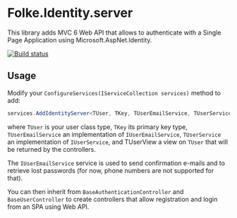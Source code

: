 ﻿Folke.Identity.server
======

This library adds MVC 6 Web API that allows to authenticate with a Single Page Application using Microsoft.AspNet.Identity.

[![Build status](https://ci.appveyor.com/api/projects/status/u6d3kw7rm97yk62g?svg=true)](https://ci.appveyor.com/project/acastaner/folke-identity-server)

## Usage

Modify your `ConfigureServices(IServiceCollection services)` method to add: 
```cs
services.AddIdentityServer<TUser, TKey, TUserEmailService, TUserService, TUserView>();
```
where `TUser` is your user class type, `TKey` its primary key type, `TUserEmailService`
an implementation of `IUserEmailService`,  `TUserService` an implementation of
`IUserService`, and TUserView a view on `TUser` that will be returned by the controllers.

The `IUserEmailService` service is used to send confirmation e-mails and to retrieve
lost passwords (for now, phone numbers are not supported for that).

You can then inherit from `BaseAuthenticationController` and `BaseUserController`
to create controllers that allow registration and login from an SPA using Web API.
